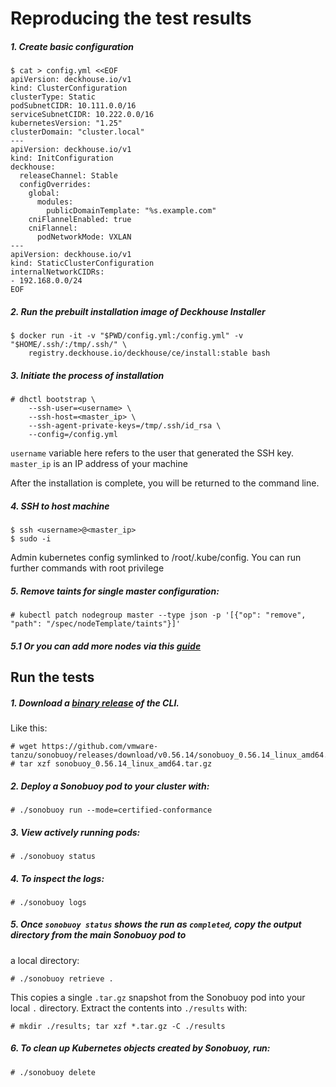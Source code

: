 # Reproducing the test results

##### 1. Create basic configuration
```console
$ cat > config.yml <<EOF
apiVersion: deckhouse.io/v1
kind: ClusterConfiguration
clusterType: Static
podSubnetCIDR: 10.111.0.0/16
serviceSubnetCIDR: 10.222.0.0/16
kubernetesVersion: "1.25"
clusterDomain: "cluster.local"
---
apiVersion: deckhouse.io/v1
kind: InitConfiguration
deckhouse:
  releaseChannel: Stable
  configOverrides:
    global:
      modules:
        publicDomainTemplate: "%s.example.com"
    cniFlannelEnabled: true
    cniFlannel:
      podNetworkMode: VXLAN
---
apiVersion: deckhouse.io/v1
kind: StaticClusterConfiguration
internalNetworkCIDRs:
- 192.168.0.0/24
EOF
```

##### 2. Run the prebuilt installation image of Deckhouse Installer
```console
$ docker run -it -v "$PWD/config.yml:/config.yml" -v "$HOME/.ssh/:/tmp/.ssh/" \
    registry.deckhouse.io/deckhouse/ce/install:stable bash
```

##### 3. Initiate the process of installation
```console
# dhctl bootstrap \
    --ssh-user=<username> \
    --ssh-host=<master_ip> \
    --ssh-agent-private-keys=/tmp/.ssh/id_rsa \
    --config=/config.yml
```

`username` variable here refers to the user that generated the SSH key.
`master_ip` is an IP address of your machine

After the installation is complete, you will be returned to the command line.

##### 4. SSH to host machine
```console
$ ssh <username>@<master_ip>
$ sudo -i
```
Admin kubernetes config symlinked to /root/.kube/config. You can run further commands with root privilege

##### 5. Remove taints for single master configuration:
```console
# kubectl patch nodegroup master --type json -p '[{"op": "remove", "path": "/spec/nodeTemplate/taints"}]'
```

##### 5.1 Or you can add more nodes via this [guide](https://deckhouse.io/en/documentation/v1/modules/040-node-manager/faq.html#how-do-i-automatically-add-a-static-node-to-a-cluster)

## Run the tests
##### 1. Download a [binary release](https://github.com/vmware-tanzu/sonobuoy/releases) of the CLI.
Like this:

```console
# wget https://github.com/vmware-tanzu/sonobuoy/releases/download/v0.56.14/sonobuoy_0.56.14_linux_amd64.tar.gz
# tar xzf sonobuoy_0.56.14_linux_amd64.tar.gz
```

##### 2. Deploy a Sonobuoy pod to your cluster with:

```console
# ./sonobuoy run --mode=certified-conformance
```

##### 3. View actively running pods:

```console
# ./sonobuoy status
```

##### 4. To inspect the logs:

```console
# ./sonobuoy logs
```

##### 5. Once `sonobuoy status` shows the run as `completed`, copy the output directory from the main Sonobuoy pod to
a local directory:

```console
# ./sonobuoy retrieve .
```

This copies a single `.tar.gz` snapshot from the Sonobuoy pod into your local `.` directory. Extract the contents into `./results` with:

```console
# mkdir ./results; tar xzf *.tar.gz -C ./results
```

##### 6. To clean up Kubernetes objects created by Sonobuoy, run:

```console
# ./sonobuoy delete
```

